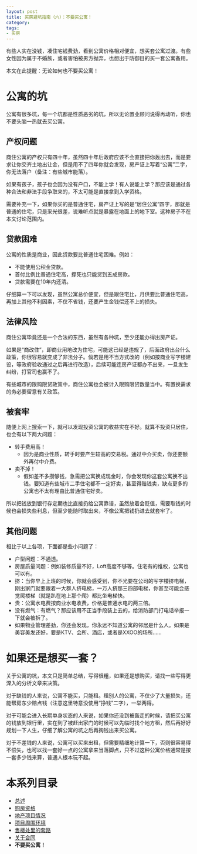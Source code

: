 ```yaml
---
layout: post
title: 买房避坑指南（六）：不要买公寓！
category: 
tags:
- 买房
---
```

有些人实在没钱，凑住宅钱费劲，看到公寓价格相对便宜，想买套公寓过渡。有些女性因为属于不婚族，或者害怕被男方抛弃，也想出于防御目的买一套公寓备用。

本文在此提醒：无论如何也不要买公寓！

<!-- more -->

# 公寓的坑
公寓有很多坑，每一个坑都是性质恶劣的坑，所以无论置业顾问说得再动听，你也不要头脑一热就去买公寓。

## 产权问题
商住公寓的产权只有四十年，虽然四十年后政府应该不会直接把你轰出去，而是要求让你交齐土地出让金，但是用不了四年你就会发现，房产证上写着“公寓”二字，你无法落户（备注：有些城市能落）。

如果有孩子，孩子也会因为没有户口，不能上学！有人说能上学？那应该是通过各种合法和非法手段争取来的，不太可能是直接拿到入学资格。

需要补充一下，如果你买的是普通住宅，房产证上写的是“居住公寓”四字，那就是普通的住宅，只是采光很差，说难听点就是暴露在地面上的地下室。这种房子不在本文讨论范围内。

## 贷款困难
公寓的性质是商业，因此贷款要比普通住宅困难。例如：

* 不能使用公积金贷款。
* 首付比例比普通住宅高，撑死也只能贷到五成房款。
* 贷款需要在10年内还清。

仔细算一下可以发现，虽然公寓总价便宜，但是跟住宅比，月供要比普通住宅高，再加上其他不利因素，不仅不省钱，还要产生金钱偿还不上的损失。

## 法律风险
商住公寓毕竟还是一个合法的东西，虽然有各种坑，至少还能办得出房产证。

如果是“商改住”，即商业用地改为住宅，可能这已经是违规了，后面政府出台什么政策，你很容易就变成了非法分子。倘若是用不当方式改的（例如按商业写字楼建设，等政府验收通过之后再进行改造），后续可能连房产证都办不出来，一旦发生纠纷，打官司也赢不了。

有些城市的限购限贷政策中，商住公寓也会被计入限购限贷数量当中。有置换需求的务必要留意有关政策。

## 被套牢
随便上网上搜索一下，就可以发现投资公寓的收益实在不好。就算不投资只居住，也会有以下两大问题：

* 转手费用高！
    * 因为是商业性质，转手时要产生较高的交易税。通过中介买卖，你还要额外再付中介费。
* 卖不掉！
    * 假如差不多攒够钱，急需把公寓换成现金时，你会发现你这套公寓换不出钱。要知道有些城市二手住宅都不一定好卖，甚至得赔钱卖，缺点更多的公寓也不太有理由比普通住宅好卖。

所以把钱放到银行存定期也比直接扔给公寓靠谱，虽然放着会贬值，需要取钱的时候也会损失些利息，但至少能随时取出来，不像公寓把钱扔进去就套牢了。

## 其他问题
相比于以上各项，下面都是些小问题了：
* 户型问题：不通透。
* 房屋质量问题：例如装修质量不好，Loft高度不够等。住宅有的维权，公寓也可以有。
* 挤：当你早上上班的时候，你就会感受到，你不光要在公司的写字楼挤电梯，刚出家门就要跟着一大群人挤电梯，一万人挤那三四部电梯，你甚至可能会感觉爬楼梯（就是趴在地上那个爬）都比坐电梯快。
* 贵：公寓水电费按商业水电收费，价格是普通水电的两三倍。
* 没有燃气：有燃气？那应该用不正当手段装上去的，给消防部门打电话举报一下就会被拆了。
* 如果物业管理差劲，你还会发现，你永远不知道公寓的邻居是什么人。如果是美容美发还好，要是KTV、会所、酒店，或者是XXOO的场所……

# 如果还是想买一套？
关于公寓的坑，本文只是简单总结，写得很粗，如果还是想购买，请找一些写得更深入的分析文章来决策。

对于缺钱的人来说，公寓不能买，只能租。租别人的公寓，不仅少了大量损失，还能帮房东少赔点钱（注意这里特意没使用“挣钱”二字），一举两得。

对于可能会进入长期单身状态的人来说，如果你还没到被轰走的时候，请把买公寓的钱放到银行里，实在到了被赶出家门的时候可以先临时找个地方租，然后再好好规划一下人生，仔细了解公寓的坑之后再掏钱出来买公寓。

对于不差钱的人来说，公寓可以买来出租，但需要精细地计算一下，否则很容易得不偿失，也可以找一套好一点的公寓拿来当落脚点，只不过这种公寓价格通常是按一套多少钱来算，普通人根本玩不起。

# 本系列目录
* [总述](/2020/11/22/buy-house-0/)
* [购房资格](/2020/11/29/buy-house-1/)
* [地产项目情况](/2020/12/05/buy-house-2/)
* [项目周围环境](/2020/12/12/buy-house-3/)
* [售楼处里的套路](/2020/12/19/buy-house-4/)
* [关于合同](/2020/12/26/buy-house-5)
* **不要买公寓！**
